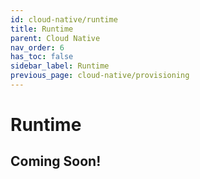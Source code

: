 ```yaml
---
id: cloud-native/runtime
title: Runtime
parent: Cloud Native
nav_order: 6
has_toc: false
sidebar_label: Runtime
previous_page: cloud-native/provisioning
---
```


# Runtime

## Coming Soon!